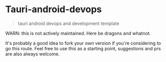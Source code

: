 # Tauri-android-devops
> tauri android devops and development template

WARN: this is not actively maintained. Here be dragons and whatnot.

It's probably a good idea to fork your own version if you're considering to go this route. Feel free to use this as a starting point, suggestions and prs are also always welcome.
